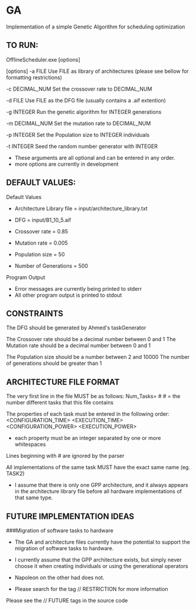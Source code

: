 GA
================================================================================
Implementation of a simple Genetic Algorithm for scheduling optimization



TO RUN:
--------------------------------------------------------------------------------
OfflineScheduler.exe [options]

[options]
-a FILE
        Use FILE as library of architectures (please see bellow for formatting 
        restrictions)

-c DECIMAL_NUM
        Set the crossover rate to DECIMAL_NUM
    
-d FILE
        Use FILE as the DFG file (usually contains a .aif extention)

-g INTEGER
        Run the genetic algorithm for INTEGER generations

-m DECIMAL_NUM
        Set the mutation rate to DECIMAL_NUM

-p INTEGER
        Set the Population size to INTEGER individuals

-t INTEGER
        Seed the random number generator with INTEGER


- These arguments are all optional and can be entered in any order.
- more options are currently in development


DEFAULT VALUES:
--------------------------------------------------------------------------------
Default Values
- Architecture Library file = input/architecture_library.txt
- DFG = input/B1_10_5.aif

- Crossover rate = 0.85
- Mutation rate = 0.005

- Population size = 50
- Number of Generations = 500


Program Output
- Error messages are currently being printed to stderr
- All other program output is printed to stdout


CONSTRAINTS
--------------------------------------------------------------------------------
The DFG should be generated by Ahmed's taskGenerator
  
The Crossover rate should be a decimal number between 0 and 1
The Mutation rate should be a decimal number between 0 and 1

The Population size should be a number between 2 and 10000
The number of generations should be greater than 1


ARCHITECTURE FILE FORMAT
--------------------------------------------------------------------------------
The very first line in the file MUST be as follows:
    Num_Tasks= #
        # = the number different tasks that this file contains  

The properties of each task must be entered in the following order:  
<NAME> <COLUMNS> <ROWS> <CONFIGURATION_TIME> <EXECUTION_TIME> <CONFIGURATION_POWER> <EXECUTION_POWER>

- each property must be an integer separated by one or more whitespaces

Lines beginning with # are ignored by the parser  

All implementations of the same task MUST have the exact same name (eg. TASK2)
- I assume that there is only one GPP architecture, and it always appears in the
    architecture library file before all hardware implementations of that same
    type.


FUTURE IMPLEMENTATION IDEAS
--------------------------------------------------------------------------------
###Migration of software tasks to hardware
- The GA and architecture files currently have the potential to support the
    migration of software tasks to hardware. 
- I currently assume that the GPP architecture exists, but simply never choose
    it when creating individuals or using the generational operators

- Napoleon on the other had does not. 
- Please search for the tag // RESTRICTION for more information

Please see the // FUTURE tags in the source code
